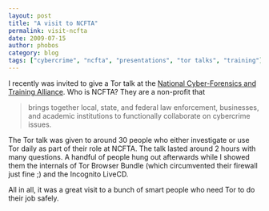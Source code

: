 ```yaml
---
layout: post
title: "A visit to NCFTA"
permalink: visit-ncfta
date: 2009-07-15
author: phobos
category: blog
tags: ["cybercrime", "ncfta", "presentations", "tor talks", "training"]
---
```


I recently was invited to give a Tor talk at the [National Cyber-Forensics and Training Alliance](http://www.ncfta.net/default2.asp). Who is NCFTA? They are a non-profit that

> brings together local, state, and federal law enforcement, businesses, and academic institutions to functionally collaborate on cybercrime issues.

The Tor talk was given to around 30 people who either investigate or use Tor daily as part of their role at NCFTA. The talk lasted around 2 hours with many questions. A handful of people hung out afterwards while I showed them the internals of Tor Browser Bundle (which circumvented their firewall just fine ;) and the Incognito LiveCD.

All in all, it was a great visit to a bunch of smart people who need Tor to do their job safely.

